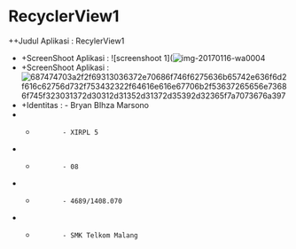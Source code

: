 # RecyclerView1

++Judul Aplikasi : RecylerView1
 + +ScreenShoot Aplikasi :  ![screenshoot 1](![img-20170116-wa0004](https://cloud.githubusercontent.com/assets/22046350/21969209/54bff5fa-dbd7-11e6-922b-69e23f52e074.jpg)
 + +ScreenShoot Aplikasi :![687474703a2f2f69313036372e70686f746f6275636b65742e636f6d2f616c62756d732f753432322f64616e616e67706b2f53637265656e73686f745f323031372d30312d31352d31372d35392d32365f7a7073676a397](https://cloud.githubusercontent.com/assets/22046350/22871849/c0d1d82a-f1ef-11e6-90ac-d3b366e83e29.png)             
 + +Identitas : - Bryan BIhza Marsono
 + +            - XIRPL 5
 + +            - 08
 + +            - 4689/1408.070
 + +            - SMK Telkom Malang


